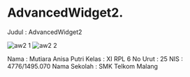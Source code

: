 # AdvancedWidget2.

Judul : AdvancedWidget2

![aw2 1](https://cloud.githubusercontent.com/assets/22170430/22818729/46112230-efa1-11e6-919f-231761cbe46d.jpg)
![aw2 2](https://cloud.githubusercontent.com/assets/22170430/22818731/47603c98-efa1-11e6-8649-32ec4553a6cc.jpg)

Nama : Mutiara Anisa Putri
Kelas : XI RPL 6
No Urut : 25
NIS : 4776/1495.070
Nama Sekolah : SMK Telkom Malang
